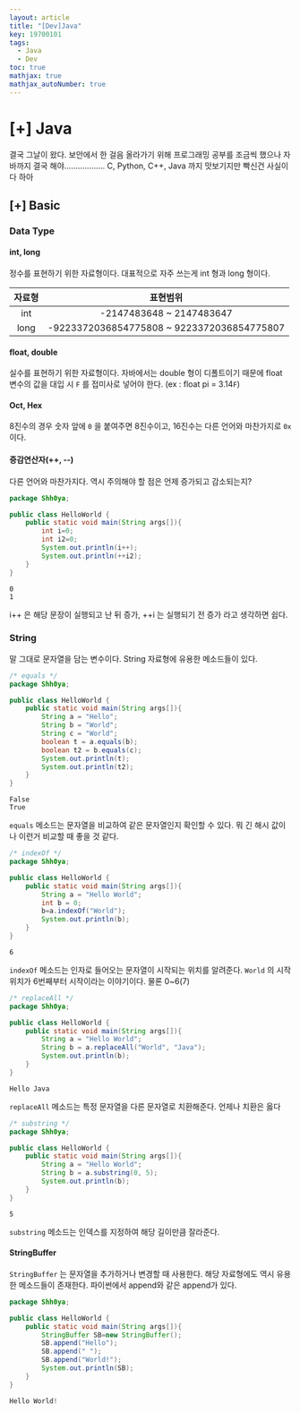 ```yaml
---
layout: article
title: "[Dev]Java"
key: 19700101
tags:
  - Java
  - Dev
toc: true
mathjax: true
mathjax_autoNumber: true
---
```


# [+] Java

<!--more-->

결국 그날이 왔다. 보안에서 한 걸음 올라가기 위해 프로그래밍 공부를 조금씩 했으나 자바까지 결국 해야.................. C, Python, C++, Java 까지 맛보기지만 빡신건 사실이다 하아

## [+] Basic

### Data Type

#### int, long

정수를 표현하기 위한 자료형이다. 대표적으로 자주 쓰는게 int 형과 long 형이다.

| 자료형 |                  표현범위                  |
| :----: | :----------------------------------------: |
|  int   |          -2147483648 ~ 2147483647          |
|  long  | -9223372036854775808 ~ 9223372036854775807 |



#### float, double

실수를 표현하기 위한 자료형이다. 자바에서는 double 형이 디폴트이기 때문에 float 변수의 값을 대입 시 `F` 를 접미사로 넣어야 한다. (ex : float pi = 3.14`F`)



#### Oct, Hex

8진수의 경우 숫자 앞에 `0` 을 붙여주면 8진수이고, 16진수는 다른 언어와 마찬가지로 `0x` 이다.



#### 증감연산자(++, --)

다른 언어와 마찬가지다. 역시 주의해야 할 점은 언제 증가되고 감소되는지?

```java
package Shh0ya;

public class HelloWorld {
	public static void main(String args[]){
		int i=0;
		int i2=0;
		System.out.println(i++);
		System.out.println(++i2);
	}
}
```

```
0
1
```

i++ 은 해당 문장이 실행되고 난 뒤 증가, ++i 는 실행되기 전 증가 라고 생각하면 쉽다.



### String

말 그대로 문자열을 담는 변수이다.
String 자료형에 유용한 메소드들이 있다. 

```java
/* equals */
package Shh0ya;

public class HelloWorld {
	public static void main(String args[]){
		String a = "Hello";
		String b = "World";
		String c = "World";
		boolean t = a.equals(b);
		boolean t2 = b.equals(c);
		System.out.println(t);
		System.out.println(t2);
	}
}
```

```
False
True
```

`equals` 메소드는 문자열을 비교하여 같은 문자열인지 확인할 수 있다. 뭐 긴 해시 값이나 이런거 비교할 때 좋을 것 같다.



```java
/* indexOf */
package Shh0ya;

public class HelloWorld {
	public static void main(String args[]){
		String a = "Hello World";
		int b = 0;
		b=a.indexOf("World");
		System.out.println(b);
	}
}
```

```
6
```

`indexOf` 메소드는 인자로 들어오는 문자열이 시작되는 위치를 알려준다. `World` 의 시작위치가 6번째부터 시작이라는 이야기이다. 물론 0~6(7)



```java
/* replaceAll */
package Shh0ya;

public class HelloWorld {
	public static void main(String args[]){
		String a = "Hello World";
		String b = a.replaceAll("World", "Java");
		System.out.println(b);
	}
}
```

```
Hello Java
```

`replaceAll` 메소드는 특정 문자열을 다른 문자열로 치환해준다. 언제나 치환은 옳다



```java
/* substring */
package Shh0ya;

public class HelloWorld {
	public static void main(String args[]){
		String a = "Hello World";
		String b = a.substring(0, 5);
		System.out.println(b);
	}
}
```

```
5
```

`substring` 메소드는 인덱스를 지정하여 해당 길이만큼 잘라준다.



#### StringBuffer

`StringBuffer` 는 문자열을 추가하거나 변경할 때 사용한다. 해당 자료형에도 역시 유용한 메소드들이 존재한다. 파이썬에서 append와 같은 append가 있다.

```java
package Shh0ya;

public class HelloWorld {
	public static void main(String args[]){
		StringBuffer SB=new StringBuffer();
		SB.append("Hello");
		SB.append(" ");
		SB.append("World!");
		System.out.println(SB);
	}
}
```

```dart
Hello World!
```





